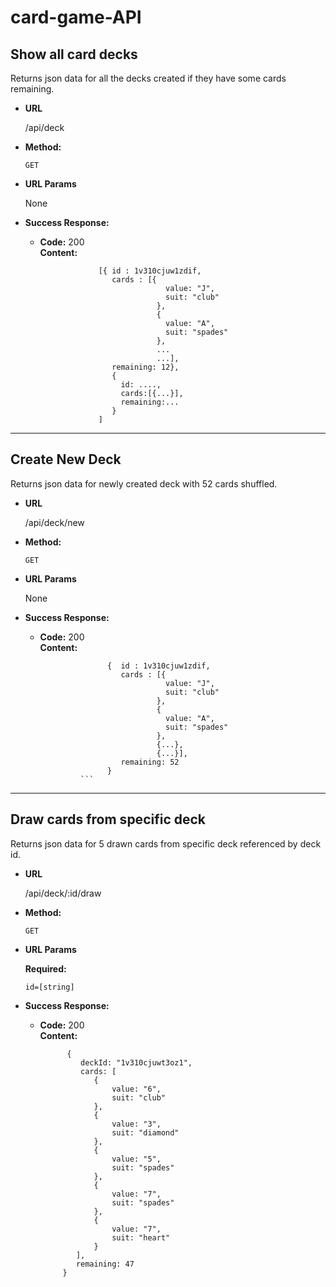 # card-game-API

**Show all card decks**
----
  Returns json data for all the decks created if they have some cards remaining.

* **URL**

  /api/deck

* **Method:**

  `GET`
  
*  **URL Params**

   None

* **Success Response:**

  * **Code:** 200 <br />
    **Content:** 
    ```
                 [{ id : 1v310cjuw1zdif,
                    cards : [{
                                value: "J",
                                suit: "club"
                              },
                              {
                                value: "A",
                                suit: "spades"
                              },
                              ...
                              ...],
                    remaining: 12},
                    {
                      id: ....,
                      cards:[{...}],
                      remaining:...
                    }
                 ]
       ```
---- 


**Create New Deck**
----
  Returns json data for newly created deck with 52 cards shuffled.

* **URL**

  /api/deck/new

* **Method:**

  `GET`
  
*  **URL Params**

   None

* **Success Response:**

  * **Code:** 200 <br />
    **Content:** 
    ```
                   {  id : 1v310cjuw1zdif, 
                      cards : [{
                                value: "J",
                                suit: "club"
                              },
                              {
                                value: "A",
                                suit: "spades"
                              },
                              {...},
                              {...}],
                      remaining: 52
                   }
             ```
----

**Draw cards from specific deck**
----
  Returns json data for 5 drawn cards from specific deck referenced by deck id.

* **URL**

  /api/deck/:id/draw

* **Method:**

  `GET`
  
*  **URL Params**

   **Required:**
 
   `id=[string]`

* **Success Response:**

  * **Code:** 200 <br />
    **Content:** 
    ```
          {
             deckId: "1v310cjuwt3oz1",
             cards: [
                {
                    value: "6",
                    suit: "club"
                },
                {
                    value: "3",
                    suit: "diamond"
                },
                {
                    value: "5",
                    suit: "spades"
                },
                {
                    value: "7",
                    suit: "spades"
                },
                {
                    value: "7",
                    suit: "heart"
                }
            ],
            remaining: 47
         }
    ```    
     

